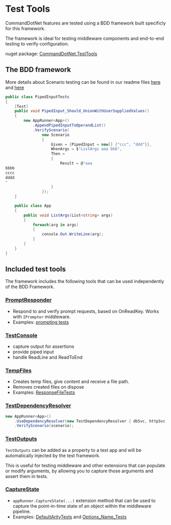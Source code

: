 # Test Tools

CommandDotNet features are tested using a BDD framework built specificly for this framework.

The framework is ideal for testing middleware components and end-to-end testing to verify configuration.

nuget package: [CommandDotNet.TestTools](https://www.nuget.org/packages/CommandDotNet.TestTools)

## The BDD framework

More details about Scenario testing can be found in our readme files [here](https://github.com/bilal-fazlani/commanddotnet/blob/master/CommandDotNet.Tests/README.md)
and [here](https://github.com/bilal-fazlani/commanddotnet/blob/master/CommandDotNet.Tests/FeatureTests/README.md)


```c#
public class PipedInputTests
{
    [Test]
    public void PipedInput_Should_UnionWithUserSuppliedValues()
    {    
        new AppRunner<App>()
            .AppendPipedInputToOperandList()
            .VerifyScenario(
                new Scenario
                {
                    Given = {PipedInput = new[] {"ccc", "ddd"}},
                    WhenArgs = $"ListArgs aaa bbb",
                    Then =
                    {
                        Result = @"aaa
bbbb
cccc
dddd
"
                    }
                });
    } 

    public class App
    {
        public void ListArgs(List<string> args)
        {
            foreach(arg in args)
            {
                console.Out.WriteLine(arg);
            }
        }
    }
}
```

## Included test tools

The framework includes the following tools that can be used independently of the BDD Framework.

### [PromptResponder](https://github.com/bilal-fazlani/commanddotnet/blob/master/CommandDotNet.TestTools/Prompts/PromptResponder.cs)

* Respond to and verify prompt requests, based on OnReadKey. Works with `IPrompter` middleware.
* Examples: [prompting tests](https://github.com/bilal-fazlani/commanddotnet/tree/master/CommandDotNet.Tests/FeatureTests/Prompting)

### [TestConsole](https://github.com/bilal-fazlani/commanddotnet/blob/master/CommandDotNet.TestTools/TestConsole.cs)

* capture output for assertions
* provide piped input
* handle ReadLine and ReadToEnd

### [TempFiles](https://github.com/bilal-fazlani/commanddotnet/blob/master/CommandDotNet.TestTools/TempFiles.cs)

* Creates temp files, give content and receive a file path.
* Removes created files on dispose
* Examples: [ResponseFileTests](https://github.com/bilal-fazlani/commanddotnet/blob/master/CommandDotNet.Tests/FeatureTests/ResponseFileTests.cs)

### [TestDependencyResolver](https://github.com/bilal-fazlani/commanddotnet/blob/master/CommandDotNet.TestTools/TestDependencyResolver.cs) 

```c#
new AppRunner<App>()
    .UseDependencyResolver(new TestDependencyResolver { dbSvc, httpSvc })
    .VerifyScenario(scenario);
```

### [TestOutputs](https://github.com/bilal-fazlani/commanddotnet/blob/master/CommandDotNet.TestTools/TestOutputs.cs)

`TestOutputs` can be added as a property to a test app and will be automatically injected by the test framework.

This is useful for testing middleware and other extensions that can populate or modify arguments, by allowing you to capture those arguments and assert them in tests.

### [CaptureState](https://github.com/bilal-fazlani/commanddotnet/blob/master/CommandDotNet.TestTools/AppRunnerTestExtensions.cs#L20)

* `appRunner.CaptureState(...)` extension method that can be used to capture the point-in-time state of an object within the middleware pipeline.
* Examples: [DefaultArityTests](https://github.com/bilal-fazlani/commanddotnet/blob/master/CommandDotNet.Tests/FeatureTests/Arguments/DefaultArityTests.cs) and [Options_Name_Tests](https://github.com/bilal-fazlani/commanddotnet/blob/master/CommandDotNet.Tests/FeatureTests/Arguments/Options_Name_Tests.cs)

